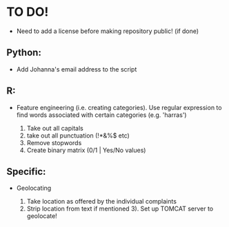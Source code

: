 # TO DO!

- Need to add a license before making repository public! (if done)

## Python:

- Add Johanna's email address to the script

## R:

- Feature engineering (i.e. creating categories). Use regular expression to find words associated with certain categories (e.g. 'harras')

	1. Take out all capitals
	2. take out all punctuation (!*&%$ etc)
	3. Remove stopwords
	4. Create binary matrix (0/1 | Yes/No values)

## Specific:

- Geolocating

	1. Take location as offered by the individual complaints
	2. Strip location from text if mentioned
	3). Set up TOMCAT server to geolocate!